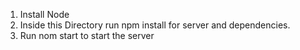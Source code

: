 
1. Install Node 
2. Inside this Directory run npm install for server and dependencies.
3. Run nom start to start the server
